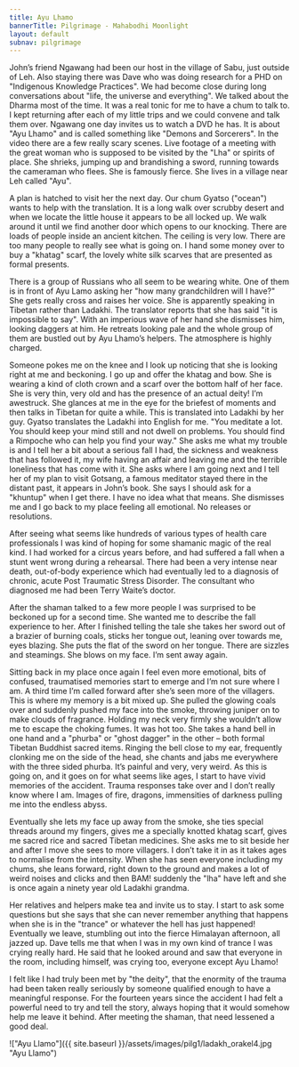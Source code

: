 ```yaml
---
title: Ayu Lhamo
bannerTitle: Pilgrimage - Mahabodhi Moonlight
layout: default
subnav: pilgrimage
---
```



John’s friend Ngawang had been our host in the village of Sabu, just
outside of Leh. Also staying there was Dave who was doing research
for a PHD on "Indigenous Knowledge Practices". We had become close
during long conversations about "life, the universe and everything".
We talked about the Dharma most of the time. It was a real tonic for
me to have a chum to talk to. I kept returning after each of my little trips
and we could convene and talk them over. Ngawang one day invites us to watch a
DVD he has. It is about "Ayu Lhamo" and is called something like "Demons and
Sorcerers". In the video there are a few really scary scenes. Live footage of a
meeting with the great woman who is supposed to be visited by the "Lha" or
spirits of place. She shrieks, jumping up and brandishing a sword, running
towards the cameraman who flees. She is famously fierce. She lives in a village
near Leh called "Ayu". 

A plan is hatched to visit her the next day. Our chum Gyatso ("ocean") wants to
help with the translation. It is a long walk over scrubby desert and when we
locate the little house it appears to be all locked up. We walk around it until
we find another door which opens to our knocking. There are loads of people
inside an ancient kitchen. The ceiling is very low. There are too many people
to really see what is going on. I hand some money over to buy a "khatag" scarf,
the lovely white silk scarves that are presented as formal presents. 

There is a group of Russians who all seem to be wearing white. One of them is
in front of Ayu Lamo asking her "how many grandchildren will I have?" She gets
really cross and raises her voice. She is apparently speaking in Tibetan rather
than Ladakhi. The translator reports that she has said "it is impossible to
say". With an imperious wave of her hand she dismisses him, looking daggers at
him. He retreats looking pale and the whole group of them are bustled out by
Ayu Lhamo’s helpers. The atmosphere is highly charged. 

Someone pokes me on the knee and I look up noticing that she is looking right
at me and beckoning. I go up and offer the khatag and bow. She is wearing a
kind of cloth crown and a scarf over the bottom half of her face. She is very
thin, very old and has the presence of an actual deity! I’m awestruck. She
glances at me in the eye for the briefest of moments and then talks in Tibetan
for quite a while. This is translated into Ladakhi by her guy. Gyatso
translates the Ladakhi into English for me. "You meditate a lot. You should
keep your mind still and not dwell on problems. You should find a Rimpoche who
can help you find your way." She asks me what my trouble is and I tell her a
bit about a serious fall I had, the sickness and weakness that has followed it,
my wife having an affair and leaving me and the terrible loneliness that has
come with it. She asks where I am going next and I tell her of my plan to visit
Gotsang, a famous meditator stayed there in the distant past, it appears in
John’s book. She says I should ask for a "khuntup" when I get there. I have no
idea what that means. She dismisses me and I go back to my place feeling all
emotional. No releases or resolutions.

After seeing what seems like hundreds of various types of health care
professionals I was kind of hoping for some shamanic magic of the real kind. I
had worked for a circus years before, and had suffered a fall when a stunt went
wrong during a rehearsal. There had been a very intense near death, out-of-body
experience which had eventually led to a diagnosis of chronic, acute Post
Traumatic Stress Disorder. The consultant who diagnosed me had been Terry
Waite’s doctor. 

After the shaman talked to a few more people I was surprised to be beckoned up
for a second time. She wanted me to describe the fall experience to her. After
I finished telling the tale she takes her sword out of a brazier of burning
coals, sticks her tongue out, leaning over towards me, eyes blazing. She puts
the flat of the sword on her tongue. There are sizzles and steamings. She blows
on my face. I’m sent away again. 

Sitting back in my place once again I feel even more emotional, bits of
confused, traumatised memories start to emerge and I’m not sure where I am. A
third time I’m called forward after she’s seen more of the villagers. This is
where my memory is a bit mixed up. She pulled the glowing coals over and
suddenly pushed my face into the smoke, throwing juniper on to make clouds of
fragrance. Holding my neck very firmly she wouldn’t allow me to escape the
choking fumes. It was hot too. She takes a hand bell in one hand and a "phurba"
or "ghost dagger" in the other – both formal Tibetan Buddhist sacred items.
Ringing the bell close to my ear, frequently clonking me on the side of the
head, she chants and jabs me everywhere with the three sided phurba. It’s
painful and very, very weird. As this is going on, and it goes on for what
seems like ages, I start to have vivid memories of the accident. Trauma
responses take over and I don’t really know where I am. Images of fire,
dragons, immensities of darkness pulling me into the endless abyss.

Eventually she lets my face up away from the smoke, she ties special threads
around my fingers, gives me a specially knotted khatag scarf, gives me sacred
rice and sacred Tibetan medicines. She asks me to sit beside her and after I
move she sees to more villagers. I don’t take it in as it takes ages to
normalise from the intensity. When she has seen everyone including my chums,
she leans forward, right down to the ground and makes a lot of weird noises and
clicks and then BAM! suddenly the "lha" have left and she is once again a
ninety year old Ladakhi grandma. 

Her relatives and helpers make tea and invite us to stay. I start to ask some
questions but she says that she can never remember anything that happens when
she is in the "trance" or whatever the hell has just happened! Eventually we
leave, stumbling out into the fierce Himalayan afternoon, all jazzed up. Dave
tells me that when I was in my own kind of trance I was crying really hard. He
said that he looked around and saw that everyone in the room, including
himself, was crying too, everyone except Ayu Lhamo! 

I felt like I had truly been met by "the deity", that the enormity of the
trauma had been taken really seriously by someone qualified enough to have a
meaningful response. For the fourteen years since the accident I had felt a
powerful need to try and tell the story, always hoping that it would somehow
help me leave it behind. After meeting the shaman, that need lessened a good
deal.

!["Ayu Llamo"]({{ site.baseurl }}/assets/images/pilg1/ladakh_orakel4.jpg "Ayu Llamo")
